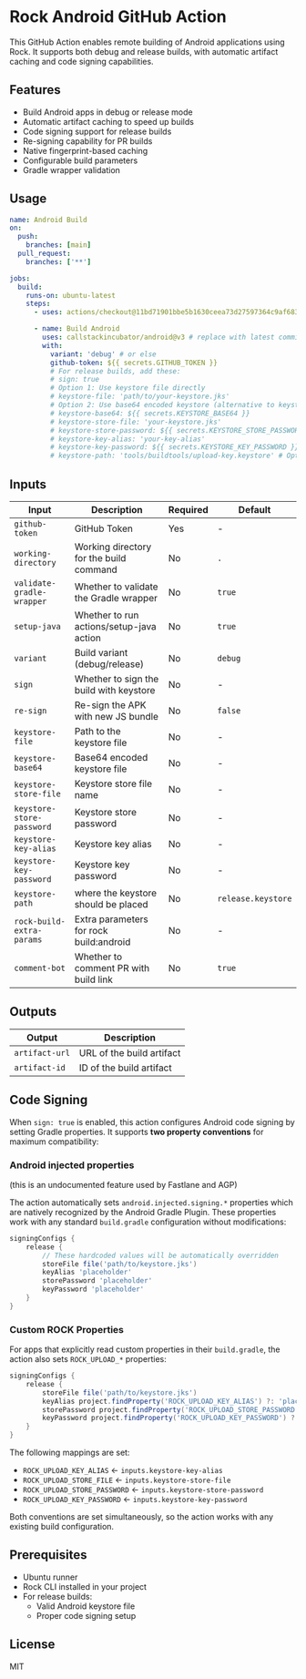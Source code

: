 # Rock Android GitHub Action

This GitHub Action enables remote building of Android applications using Rock. It supports both debug and release builds, with automatic artifact caching and code signing capabilities.

## Features

- Build Android apps in debug or release mode
- Automatic artifact caching to speed up builds
- Code signing support for release builds
- Re-signing capability for PR builds
- Native fingerprint-based caching
- Configurable build parameters
- Gradle wrapper validation

## Usage

```yaml
name: Android Build
on:
  push:
    branches: [main]
  pull_request:
    branches: ['**']

jobs:
  build:
    runs-on: ubuntu-latest
    steps:
      - uses: actions/checkout@11bd71901bbe5b1630ceea73d27597364c9af683 # v4.2.2

      - name: Build Android
        uses: callstackincubator/android@v3 # replace with latest commit hash
        with:
          variant: 'debug' # or else
          github-token: ${{ secrets.GITHUB_TOKEN }}
          # For release builds, add these:
          # sign: true
          # Option 1: Use keystore file directly
          # keystore-file: 'path/to/your-keystore.jks'
          # Option 2: Use base64 encoded keystore (alternative to keystore-file)
          # keystore-base64: ${{ secrets.KEYSTORE_BASE64 }}
          # keystore-store-file: 'your-keystore.jks'
          # keystore-store-password: ${{ secrets.KEYSTORE_STORE_PASSWORD }}
          # keystore-key-alias: 'your-key-alias'
          # keystore-key-password: ${{ secrets.KEYSTORE_KEY_PASSWORD }}
          # keystore-path: 'tools/buildtools/upload-key.keystore' # Optional: for custom keystore locations
```

## Inputs

| Input                     | Description                              | Required | Default            |
| ------------------------- | ---------------------------------------- | -------- | ------------------ |
| `github-token`            | GitHub Token                             | Yes      | -                  |
| `working-directory`       | Working directory for the build command  | No       | `.`                |
| `validate-gradle-wrapper` | Whether to validate the Gradle wrapper   | No       | `true`             |
| `setup-java`              | Whether to run actions/setup-java action | No       | `true`             |
| `variant`                 | Build variant (debug/release)            | No       | `debug`            |
| `sign`                    | Whether to sign the build with keystore  | No       | -                  |
| `re-sign`                 | Re-sign the APK with new JS bundle       | No       | `false`            |
| `keystore-file`           | Path to the keystore file                | No       | -                  |
| `keystore-base64`         | Base64 encoded keystore file             | No       | -                  |
| `keystore-store-file`     | Keystore store file name                 | No       | -                  |
| `keystore-store-password` | Keystore store password                  | No       | -                  |
| `keystore-key-alias`      | Keystore key alias                       | No       | -                  |
| `keystore-key-password`   | Keystore key password                    | No       | -                  |
| `keystore-path`           | where the keystore should be placed      | No       | `release.keystore` |
| `rock-build-extra-params` | Extra parameters for rock build:android  | No       | -                  |
| `comment-bot`             | Whether to comment PR with build link    | No       | `true`             |

## Outputs

| Output         | Description               |
| -------------- | ------------------------- |
| `artifact-url` | URL of the build artifact |
| `artifact-id`  | ID of the build artifact  |

## Code Signing

When `sign: true` is enabled, this action configures Android code signing by setting Gradle properties. It supports **two property conventions** for maximum compatibility:

### Android injected properties

(this is an undocumented feature used by Fastlane and AGP)

The action automatically sets `android.injected.signing.*` properties which are natively recognized by the Android Gradle Plugin. These properties work with any standard `build.gradle` configuration without modifications:

```gradle
signingConfigs {
    release {
        // These hardcoded values will be automatically overridden
        storeFile file('path/to/keystore.jks')
        keyAlias 'placeholder'
        storePassword 'placeholder'
        keyPassword 'placeholder'
    }
}
```

### Custom ROCK Properties

For apps that explicitly read custom properties in their `build.gradle`, the action also sets `ROCK_UPLOAD_*` properties:

```gradle
signingConfigs {
    release {
        storeFile file('path/to/keystore.jks')
        keyAlias project.findProperty('ROCK_UPLOAD_KEY_ALIAS') ?: 'placeholder'
        storePassword project.findProperty('ROCK_UPLOAD_STORE_PASSWORD') ?: 'placeholder'
        keyPassword project.findProperty('ROCK_UPLOAD_KEY_PASSWORD') ?: 'placeholder'
    }
}
```

The following mappings are set:

- `ROCK_UPLOAD_KEY_ALIAS` ← `inputs.keystore-key-alias`
- `ROCK_UPLOAD_STORE_FILE` ← `inputs.keystore-store-file`
- `ROCK_UPLOAD_STORE_PASSWORD` ← `inputs.keystore-store-password`
- `ROCK_UPLOAD_KEY_PASSWORD` ← `inputs.keystore-key-password`

Both conventions are set simultaneously, so the action works with any existing build configuration.

## Prerequisites

- Ubuntu runner
- Rock CLI installed in your project
- For release builds:
  - Valid Android keystore file
  - Proper code signing setup

## License

MIT
